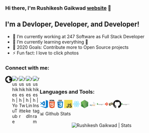 ### Hi there, I'm Rushikesh Gaikwad [website] 👋

## I'm a Devloper, Developer, and Developer!
- 🔭 I’m currently working at 247 Software as Full Stack Developer
- 🌱 I’m currently learning everything 🤣
- 🥅 2020 Goals: Contribute more to Open Source projects
- ⚡ Fun fact: I love to click photos

### Connect with me:

[<img align="left" alt="rushikeshgaikwad.in" width="22px" style="--color_fill: #010;" src="https://raw.githubusercontent.com/iconic/open-iconic/master/svg/globe.svg" />][website]
[<img align="left" alt="rushikesh | YouTube" width="22px" style="--color_fill: #010;" src="https://cdn.jsdelivr.net/npm/simple-icons@v3/icons/youtube.svg" />][youtube]
[<img align="left" alt="rushikesh | Twitter" width="22px" style="--color_fill: #010;" src="https://cdn.jsdelivr.net/npm/simple-icons@v3/icons/twitter.svg" />][twitter]
[<img align="left" alt="rushikesh | LinkedIn" width="22px" style="--color_fill: #010;" src="https://cdn.jsdelivr.net/npm/simple-icons@v3/icons/linkedin.svg" />][linkedin]
[<img align="left" alt="rushikesh | Instagram" width="22px" style="--color_fill: #010;" src="https://cdn.jsdelivr.net/npm/simple-icons@v3/icons/instagram.svg" />][instagram]

<br />

### Languages and Tools:

<img align="left" alt="Visual Studio Code" width="26px" src="https://raw.githubusercontent.com/github/explore/80688e429a7d4ef2fca1e82350fe8e3517d3494d/topics/visual-studio-code/visual-studio-code.png" />
<img align="left" alt="HTML5" width="26px" src="https://raw.githubusercontent.com/github/explore/80688e429a7d4ef2fca1e82350fe8e3517d3494d/topics/html/html.png" />
<img align="left" alt="CSS3" width="26px" src="https://raw.githubusercontent.com/github/explore/80688e429a7d4ef2fca1e82350fe8e3517d3494d/topics/css/css.png" />
<img align="left" alt="JavaScript" width="26px" src="https://raw.githubusercontent.com/github/explore/80688e429a7d4ef2fca1e82350fe8e3517d3494d/topics/javascript/javascript.png" />
<img align="left" alt="React" width="26px" src="https://raw.githubusercontent.com/github/explore/80688e429a7d4ef2fca1e82350fe8e3517d3494d/topics/react/react.png" />
<img align="left" alt="Node.js" width="26px" src="https://raw.githubusercontent.com/github/explore/80688e429a7d4ef2fca1e82350fe8e3517d3494d/topics/nodejs/nodejs.png" />
<img align="left" alt="MySQL" width="26px" src="https://raw.githubusercontent.com/github/explore/80688e429a7d4ef2fca1e82350fe8e3517d3494d/topics/mysql/mysql.png" />
<img align="left" alt="MongoDB" width="26px" src="https://raw.githubusercontent.com/github/explore/80688e429a7d4ef2fca1e82350fe8e3517d3494d/topics/mongodb/mongodb.png" />
<img align="left" alt="Git" width="26px" src="https://raw.githubusercontent.com/github/explore/80688e429a7d4ef2fca1e82350fe8e3517d3494d/topics/git/git.png" />
<img align="left" alt="GitHub" width="26px" src="https://raw.githubusercontent.com/github/explore/78df643247d429f6cc873026c0622819ad797942/topics/github/github.png" />
<img align="left" alt="MongoDB" width="26px" src="https://raw.githubusercontent.com/github/explore/80688e429a7d4ef2fca1e82350fe8e3517d3494d/topics/mongodb/mongodb.png" />

<br />
<br />

<summary>📊 Github Stats</summary>

<p align="center"> <img src="https://github-readme-stats.vercel.app/api?username=Rushi-kesh&show_icons=true&theme=gotham" alt="Rushikesh Gaikwad | Stats" />

</details>

[website]: https://rushikeshgaikwad.in
[twitter]: https://twitter.com/Rushikesh_2105
[youtube]: https://www.youtube.com/channel/UCnkjvZtvrVKY1XeP2m6Q3nw
[instagram]: https://www.instagram.com/rishi_1807/
[linkedin]: https://www.linkedin.com/in/rushikesh-gaikwad-205807112/

